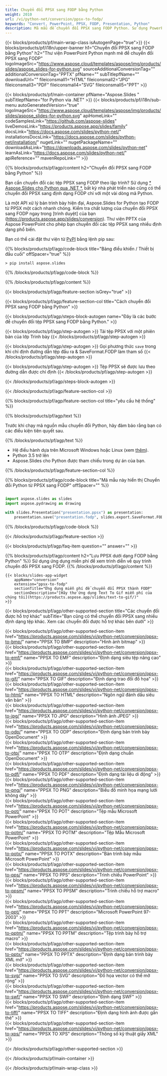 ```yaml
---
title: Chuyển đổi PPSX sang FODP bằng Python
weight: 2010
url: /vi/python-net/conversion/ppsx-to-fodp/ 
keywords: "Convert, PowerPoint, PPSX, FODP, Presentation, Python"
description: Mã mẫu để chuyển đổi PPSX sang FODP Python. Sử dụng PowerPoint Python API để chuyển đổi hàng loạt tệp PPSX sang tệp FODP.
---
```


{{< blocks/products/pf/main-wrap-class isAutogenPage="true">}}
{{< blocks/products/pf/i18n/upper-banner h1="Chuyển đổi PPSX sang FODP bằng Python" h2="Thư viện PowerPoint Python mạnh mẽ để chuyển đổi PPSX sang FODP" logoImageSrc="https://www.aspose.cloud/templates/aspose/img/products/slides/aspose_slides-for-python.svg" sourceAdditionalConversionTag="" additionalConversionTag="PPTX" pfName="" subTitlepfName="" downloadUrl="" fileiconsmall1="HTML" fileiconsmall2="JPG" fileiconsmall3="PDF" fileiconsmall4="SVG" fileiconsmall5="PPT" >}}

{{< blocks/products/pf/main-container pfName="Aspose.Slides " subTitlepfName="for Python via .NET" >}}
{{< blocks/products/pf/i18n/sub-menu autoGeneratedVersion="true" logoImageSrc="https://www.aspose.cloud/templates/aspose/img/products/slides/aspose_slides-for-python.svg" apiHomeLink="" codeSamplesLink="https://github.com/aspose-slides" liveDemosLink="https://products.aspose.app/slides/family" docsLink="https://docs.aspose.com/slides/python-net/" installationsDocsLink="https://docs.aspose.com/slides/python-net/installation/" nugetLink="" nugetPackageName="" downloadAsLink="https://downloads.aspose.com/slides/python-net" learnAsLink="https://docs.aspose.com/slides/python-net/" apiReference="" mavenRepoLink="" >}}

{{% blocks/products/pf/agp/content h2="Chuyển đổi PPSX sang FODP bằng Python" %}}

Bạn cần chuyển đổi các tệp PPSX sang FODP theo lập trình? Sử dụng [* Aspose.Slides cho Python qua .NET *](https://products.aspose.com/slides/vi/python-net/), bất kỳ nhà phát triển nào cũng có thể chuyển đổi PPSX sang định dạng FODP chỉ với một vài dòng mã Python.

Là một API xử lý bản trình bày hiện đại, Aspose.Slides for Python tạo FODP từ PPSX một cách nhanh chóng. Kiểm tra chất lượng của chuyển đổi PPSX sang FODP ngay trong [trình duyệt] của bạn (https://products.aspose.app/slides/conversion). Thư viện PPTX của Aspose PowerPoint cho phép bạn chuyển đổi các tệp PPSX sang nhiều định dạng phổ biến.

Bạn có thể cài đặt thư viện từ [PyPI](https://pypi.org/project/Aspose.Slides/) bằng lệnh pip sau:

{{% blocks/products/pf/agp/code-block title="Bảng điều khiển / Thiết bị đầu cuối" offSpacer="true" %}}

```console
> pip install aspose.slides

```

{{% /blocks/products/pf/agp/code-block %}}

{{% /blocks/products/pf/agp/content %}}

{{< blocks/products/pf/agp/feature-section isGrey="true" >}}

{{< blocks/products/pf/agp/feature-section-col title="Cách chuyển đổi PPSX sang FODP bằng Python" >}}

{{< blocks/products/pf/agp/steps-block-autogen name="Đây là các bước để chuyển đổi tệp PPSX sang FODP bằng Python." >}}

{{< blocks/products/pf/agp/step-autogen >}}
Tải tệp PPSX với một phiên bản của lớp Trình bày
{{< /blocks/products/pf/agp/step-autogen >}}

{{< blocks/products/pf/agp/step-autogen >}}
Gọi phương thức `save` trong khi chỉ định đường dẫn tệp đầu ra & SaveFormat.FODP làm tham số
{{< /blocks/products/pf/agp/step-autogen >}}

{{< blocks/products/pf/agp/step-autogen >}}
Tệp PPSX sẽ được lưu theo đường dẫn được chỉ định
{{< /blocks/products/pf/agp/step-autogen >}}

{{< /blocks/products/pf/agp/steps-block-autogen >}}

{{< /blocks/products/pf/agp/feature-section-col >}}

{{% blocks/products/pf/agp/feature-section-col title="yêu cầu hệ thống" %}}

{{% blocks/products/pf/agp/text %}}

 Trước khi chạy mã nguồn mẫu chuyển đổi Python, hãy đảm bảo rằng bạn có các điều kiện tiên quyết sau.

{{% /blocks/products/pf/agp/text %}}

- Hệ điều hành dựa trên Microsoft Windows hoặc Linux (xem [thêm](https://docs.aspose.com/slides/python-net/system-requirements/)).
- Python 3.5 trở lên
- Aspose.Slides cho Python được tham chiếu trong dự án của bạn.

{{% /blocks/products/pf/agp/feature-section-col %}}

{{% blocks/products/pf/agp/code-block title="Mã mẫu này hiển thị Chuyển đổi Python từ PPSX sang FODP" offSpacer="" %}}

```py

import aspose.slides as slides
import aspose.pydrawing as drawing

with slides.Presentation("presentation.ppsx") as presentation:
    presentation.save("presentation.fodp", slides.export.SaveFormat.FODP)

```
{{% /blocks/products/pf/agp/code-block %}}

{{< /blocks/products/pf/agp/feature-section >}}

{{< blocks/products/pf/agp/faq-item question="" answer="" >}}
 
{{% blocks/products/pf/agp/content h2="Lưu PPSX dưới dạng FODP bằng Python" %}}
Sử dụng ứng dụng miễn phí để xem trình diễn về quy trình chuyển đổi PPSX sang FODP. 
{{% /blocks/products/pf/agp/content %}}

<!-- aboutfile Starts -->

<!-- aboutfile Ends -->

    {{< blocks/slides-app-widget 
        appName="conversion"
        extension="ppsx-to-fodp"
        sectionTitle="Ứng dụng miễn phí để chuyển đổi PPSX thành FODP" 
        sectionDescription="[Hãy thử ứng dụng Text To Gif miễn phí của chúng tôi](https://products.aspose.app/slides/text-to-gif/)" 
    >}}
    
{{< blocks/products/pf/agp/other-supported-section title="Các chuyển đổi được hỗ trợ khác" subTitle="Bạn cũng có thể chuyển đổi PPSX sang nhiều định dạng tệp khác. Xem các chuyển đổi được hỗ trợ khác bên dưới" >}}

{{< blocks/products/pf/agp/other-supported-section-item href="https://products.aspose.com/slides/vi/python-net/conversion/ppsx-to-bmp/" name="PPSX TO BMP" description="Hình ảnh bitmap" >}}  
{{< blocks/products/pf/agp/other-supported-section-item href="https://products.aspose.com/slides/vi/python-net/conversion/ppsx-to-emf/" name="PPSX TO EMF" description="Định dạng siêu tệp nâng cao" >}}  
{{< blocks/products/pf/agp/other-supported-section-item href="https://products.aspose.com/slides/vi/python-net/conversion/ppsx-to-gif/" name="PPSX TO GIF" description="Định dạng trao đổi đồ họa" >}}  
{{< blocks/products/pf/agp/other-supported-section-item href="https://products.aspose.com/slides/vi/python-net/conversion/ppsx-to-html/" name="PPSX TO HTML" description="Ngôn ngữ đánh dấu siêu văn bản" >}}  
{{< blocks/products/pf/agp/other-supported-section-item href="https://products.aspose.com/slides/vi/python-net/conversion/ppsx-to-jpg/" name="PPSX TO JPG" description="Hình ảnh JPEG" >}}  
{{< blocks/products/pf/agp/other-supported-section-item href="https://products.aspose.com/slides/vi/python-net/conversion/ppsx-to-odp/" name="PPSX TO ODP" description="Định dạng bản trình bày OpenDocument" >}}  
{{< blocks/products/pf/agp/other-supported-section-item href="https://products.aspose.com/slides/vi/python-net/conversion/ppsx-to-otp/" name="PPSX TO OTP" description="Định dạng chuẩn OpenDocument" >}}  
{{< blocks/products/pf/agp/other-supported-section-item href="https://products.aspose.com/slides/vi/python-net/conversion/ppsx-to-pdf/" name="PPSX TO PDF" description="Định dạng tài liệu di động" >}}  
{{< blocks/products/pf/agp/other-supported-section-item href="https://products.aspose.com/slides/vi/python-net/conversion/ppsx-to-png/" name="PPSX TO PNG" description="Biểu đồ minh họa mạng lưới không dây" >}}  
{{< blocks/products/pf/agp/other-supported-section-item href="https://products.aspose.com/slides/vi/python-net/conversion/ppsx-to-pot/" name="PPSX TO POT" description="Tệp mẫu Microsoft PowerPoint" >}}  
{{< blocks/products/pf/agp/other-supported-section-item href="https://products.aspose.com/slides/vi/python-net/conversion/ppsx-to-potm/" name="PPSX TO POTM" description="Tệp Mẫu Microsoft PowerPoint" >}}  
{{< blocks/products/pf/agp/other-supported-section-item href="https://products.aspose.com/slides/vi/python-net/conversion/ppsx-to-potx/" name="PPSX TO POTX" description="Bản trình bày mẫu Microsoft PowerPoint" >}}  
{{< blocks/products/pf/agp/other-supported-section-item href="https://products.aspose.com/slides/vi/python-net/conversion/ppsx-to-pps/" name="PPSX TO PPS" description="Trình chiếu PowerPoint" >}}  
{{< blocks/products/pf/agp/other-supported-section-item href="https://products.aspose.com/slides/vi/python-net/conversion/ppsx-to-ppsm/" name="PPSX TO PPSM" description="Trình chiếu hỗ trợ macro" >}}  
{{< blocks/products/pf/agp/other-supported-section-item href="https://products.aspose.com/slides/vi/python-net/conversion/ppsx-to-ppt/" name="PPSX TO PPT" description="Microsoft PowerPoint 97-2003" >}}  
{{< blocks/products/pf/agp/other-supported-section-item href="https://products.aspose.com/slides/vi/python-net/conversion/ppsx-to-pptm/" name="PPSX TO PPTM" description="Tệp trình bày hỗ trợ macro" >}}  
{{< blocks/products/pf/agp/other-supported-section-item href="https://products.aspose.com/slides/vi/python-net/conversion/ppsx-to-pptx/" name="PPSX TO PPTX" description="Định dạng bản trình bày XML mở" >}}  
{{< blocks/products/pf/agp/other-supported-section-item href="https://products.aspose.com/slides/vi/python-net/conversion/ppsx-to-svg/" name="PPSX TO SVG" description="Đồ họa vector có thể mở rộng" >}}  
{{< blocks/products/pf/agp/other-supported-section-item href="https://products.aspose.com/slides/vi/python-net/conversion/ppsx-to-swf/" name="PPSX TO SWF" description="Định dạng SWF" >}}  
{{< blocks/products/pf/agp/other-supported-section-item href="https://products.aspose.com/slides/vi/python-net/conversion/ppsx-to-tiff/" name="PPSX TO TIFF" description="Định dạng hình ảnh được gắn thẻ" >}}  
{{< blocks/products/pf/agp/other-supported-section-item href="https://products.aspose.com/slides/vi/python-net/conversion/ppsx-to-xps/" name="PPSX TO XPS" description="Thông số kỹ thuật giấy XML" >}}  


{{< /blocks/products/pf/agp/other-supported-section >}}

{{< /blocks/products/pf/main-container >}}
    
{{< /blocks/products/pf/main-wrap-class >}}
